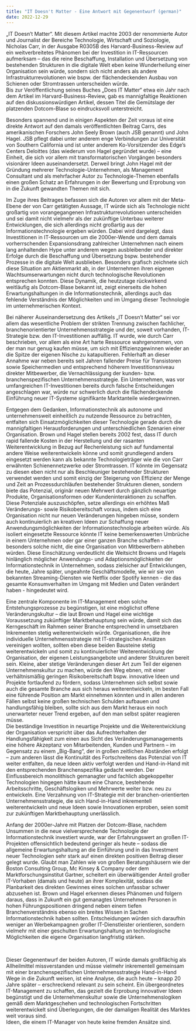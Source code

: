 ```yaml
---
title: "IT Doesn't Matter - Eine Antwort mit Gegenentwurf (german)"
date: 2022-12-29
---
```


<p>
„IT Doesn’t Matter“. Mit diesem Artikel machte 2003 der renommierte Autor und Journalist der Bereiche Technologie, Wirtschaft und Soziologie, Nicholas Carr, in der Ausgabe R0305B des Harvard-Business-Review auf ein weitverbreitetes Phänomen bei der Investition in IT-Ressourcen aufmerksam – das die reine Beschaffung, Installation und Übersetzung von bestehenden Strukturen in die digitale Welt eben keine Wunderheilung einer Organisation sein würde, sondern sich nicht anders als andere Infrastrukturrevolutionen wie bspw. der flächendeckenden Ausbau 
von Schienen oder Stromtrassen unterscheiden würde.
<br />
Bis zur Veröffentlichung seines Buches „Does IT Matter“ etwa ein Jahr nach dem Artikel im Harvard-Business-Review, gab es mannigfaltige Reaktionen auf den diskussionswürdigen Artikel, dessen Titel die Gemütslage der platzenden Dotcom-Blase so eindrucksvoll unterstreicht. 
</p>

<p></p>

<p>
Besonders spannend und in einigen Aspekten der Zeit voraus ist eine direkte Antwort auf den damals veröffentlichten Beitrag Carrs, des amerikanischen Forschers John Seely Brown (auch JSB genannt) und John Hagel. JSB pflegt dabei unter anderem enge Verbindungen zur Universität von Southern California und ist unter anderem Ko-Vorsitzender des Edge’s Centers Deloittes (das wiederum von Hagel gegründet wurde) – eine Einheit, die sich vor allem mit transformatorischen Vorgängen besonders visionärer Ideen auseinandersetzt.  Derweil bringt John Hagel mit der Gründung mehrerer Technologie-Unternehmen, als Management Consultant und als mehrfacher Autor zu Technologie-Themen ebenfalls einen großen Schatz an Erfahrungen in der Bewertung und Erprobung von in die Zukunft gewandten Themen mit sich. 
</p>

<p></p>

<p>
Im Zuge ihres Beitrages befassen sich die Autoren vor allem mit der Meta-Ebene der von Carr getätigten Aussage, IT würde sich als Technologie nicht großartig von vorangegangenen Infrastrukturrevolutionen unterscheiden und sei damit nicht vielmehr als der zukünftige Unterbau weiterer Entwicklungen, die sich allerdings nicht großartig aus der Informationstechnologie ergeben würden.  Dabei wird dargelegt, dass Investitionen in IT-Ressourcen um die 2000er-Wende und dem damals vorherrschenden Expansionsdrang zahlreicher Unternehmen nach einem lang anhaltenden Hype unter anderem wegen ausbleibender und direkter Erfolge durch die Beschaffung und Übersetzung bspw. bestehender Prozesse in die digitale Welt ausblieben.  Besonders grafisch zeichnete sich diese Situation am Aktienmarkt ab, in der Unternehmen ihren eigenen Wachtsumserwartungen nicht durch technologische Revolutionen entsprechen konnten. Diese Dynamik, die heutzutage rückwirkend weitläufig als Dotcom-Blase bekannt ist, zeigt einerseits die hohen Erwartungshaltungen in die Informationstechnik, allerdings auch das fehlende Verständnis der Möglichkeiten und im Umgang dieser Technologie im unternehmerischen Kontext.
</p>
  
<p></p>
    
<p>  
Bei näherer Auseinandersetzung des Artikels „IT Doesn’t Matter“ sei vor allem das wesentliche Problem der strikten Trennung zwischen fachlicher, branchenorientierter Unternehmensstrategie und der, soweit vorhanden, IT-Strategie bzw. den IT-Investitionen auffällig.  IT wurde, wie durch Carr beschrieben, vor allem als eine Art harte Ressource wahrgenommen, von der man nur genug kaufen müsse, um sich mit Effizienzgewinnen wieder an die Spitze der eigenen Nische zu katapultieren. Fehlerhaft an dieser Annahme war neben bereits seit Jahren fallender Preise für Transistoren sowie Speichermedien und entsprechend höherem Investitionsniveau direkter Mitbewerber, die Vernachlässigung der kunden- bzw. branchenspezifischen Unternehmensstrategie.  Ein Unternehmen, was vor umfangreichen IT-Investitionen bereits durch falsche Entscheidungen angeschlagen war, würde nur schwerlich durch die flächendeckende Einführung neuer IT-Systeme signifikante Marktanteile wiedergewinnen. 
</p>

<p></p>

<p>
Entgegen dem Gedanken, Informationstechnik als autonome und unternehmensweit einheitlich zu nutzende Ressource zu betrachten, entfalten sich Einsatzmöglichkeiten dieser Technologie gerade durch die mannigfaltigen Herausforderungen und unterschiedlichen Szenarien einer Organisation. Brown und Hagel stellen bereits 2002 fest, dass IT durch rapid fallende Kosten in der Herstellung und der rasanten Weiterentwicklung in Bezug auf Rechenleistung sich auf fundamental andere Weise weiterentwickeln könne und somit grundlegend anders eingesetzt werden kann als bekannte Technologieträger wie die von Carr erwähnten Schienennetzwerke oder Stromtrassen. IT könnte im Gegensatz zu diesen eben nicht nur als Beschleuniger bestehender Strukturen verwendet werden und somit einzig der Steigerung von Effizienz der Menge und Zeit an Prozessdurchläufen bestehender Strukturen dienen, sondern biete das Potenzial, originär neuen Mehrwert durch gänzlich neuartige Produkte, Organisationsformen oder Kundeninteraktionen zu schaffen. 
<br />
Diese Potenziale auszuschöpfen, setze allerdings ein erhöhtes Maß Veränderungs- sowie Risikobereitschaft voraus, indem sich eine Organisation nicht nur neuen Veränderungen hingeben müsse, sondern auch kontinuierlich an kreativen Ideen zur Schaffung neuer Anwendungsmöglichkeiten der Informationstechnologie arbeiten würde. Als isoliert eingesetzte Ressource könnte IT keine bemerkenswerten Umbrüche in einem Unternehmen oder gar einer ganzen Branche schaffen – besonders solche nicht, die eine Organisation von Mitbewerbern abheben würden. Diese Einschätzung verdeutlicht die Weitsicht Browns und Hagels hinlänglich möglicher Anwendungs- und Adaptionsmöglichkeiten der Informationstechnik in Unternehmen, sodass zielsicher auf Entwicklungen, die heute, Jahre später, ungeahnte Geschäftsmodelle, wie wir sie von bekannten Streaming-Diensten wie Netflix oder Spotify kennen - die das gesamte Konsumverhalten im Umgang mit Medien und Daten verändert haben - hingedeutet wird.
</p>

<p></p>

<p>
Eine zentrale Komponente im IT-Management eben solche Entstehungsprozesse zu begünstigen, ist eine möglichst offene Veränderungskultur – die laut Brown und Hagel eine wichtige Voraussetzung zukünftiger Marktbehauptung sein würde, damit sich das Kerngeschäft im Rahmen seiner Branche entsprechend in umsetzbaren Inkrementen stetig weiterentwickeln würde. Organisationen, die ihre individuelle Unternehmensstrategie mit IT-strategischen Ansätzen vereinigen wollten, sollten eben diese beiden Bausteine stetig weiterentwickeln und somit zu kontinuierlicher Weiterentwicklung der Organisation, der eigenen Leistungsangebote und anderer Strukturen bereit sein. Kleine, aber stetige Veränderungen dieser Art zum Teil der eigenen Unternehmenskultur zu machen, würde den Weg ebnen, mit einer verhältnismäßig geringen Risikobereitschaft bspw. innovative Ideen und Projekte fortlaufend zu fördern, sodass Unternehmen sich selbst sowie auch die gesamte Branche aus sich heraus weiterentwickeln, im besten Fall eine führende Position am Markt einnehmen könnten und in allen anderen Fällen selbst keine großen technischen Schulden aufbauen und handlungsfähig bleiben, sollte sich aus dem Markt heraus ein noch unerwarteter neuer Trend ergeben, auf den man selbst später reagieren müsse.
<br />
Die beständige Investition in neuartige Projekte und die Weiterentwicklung der Organisation verspricht über das Aufrechterhalten der Handlungsfähigkeit zum einen aus Sicht des Veränderungsmanagements eine höhere Akzeptanz von Mitarbeitenden, Kunden und Partnern – im Gegensatz zu einem „Big-Bang“, der in großen zeitlichen Abständen erfolgt – zum anderen lässt die Kontinuität des Fortschreitens das Potenzial von IT weiter entfalten, da neue Ideen aktiv verfolgt werden und Hand-in-Hand mit den entsprechenden Branchenspezifika gedacht werden. Der Einflussbereich monolithisch gemanagter und fachlich abgekoppelter Technologien hingegen hätte kaum eine Chance, bestehende Arbeitsschritte, Geschäftslogiken und Mehrwerte weiter bzw. neu zu entwickeln. Eine Verzahnung von IT-Strategie mit der branchen-orientierten Unternehmensstrategie, die sich Hand-in-Hand inkrementell weiterentwickeln und neue Ideen sowie Innovationen erproben, seien somit zur zukünftigen Marktbehauptung unerlässlich.
</p>
  
<p></p>
  
<p>  
Anfang der 2000er-Jahre mit Platzen der Dotcom-Blase, nachdem Unsummen in die neue vielversprechende Technologie der Informationstechnik investiert wurde, war der Erfahrungswert an großen IT-Projekten offensichtlich bedeutend geringer als heute – sodass die allgemeine Erwartungshaltung an die Einführung und in das Investment neuer Technologien sehr stark auf einen direkten positiven Beitrag dieser gelegt wurde. Glaubt man Zahlen wie von großen Beratungshäusern wie der Boston Consulting Group, Mc Kinsey & Company oder dem Marktforschungsinstitut Gartner, scheitert ein überwältigender Anteil großer IT-Vorhaben (damals und heute) an ihrer Komplexität, sodass die Planbarkeit des direkten Gewinnes eines solchen unfassbar schwer abzusehen ist. Brown und Hagel erkennen dieses Phänomen und folgern daraus, dass in Zukunft ein gut gemanagtes Unternehmen Personen in hohen Führungspositionen dringend neben einem tiefen Branchenverständnis ebenso ein breites Wissen in Sachen Informationstechnik haben sollten. Entscheidungen würden sich daraufhin weniger an Werbekampagnen großer IT-Dienstleister orientieren, sondern vielmehr mit einer geschulten Erwartungshaltung an technologische Möglichkeiten die eigene Organisation langfristig stärken. 
</p>
  
<p></p>

<br />
<p>
Dieser Gegenentwurf der beiden Autoren, IT würde damals großflächig als Allheilmittel missverstanden und müsse vielmehr inkrementell gemeinsam mit einer branchenspezifischen Unternehmensstrategie Hand-in-Hand Wege in die Zukunft weisen, ist eine Analyse, die auch heute – knapp 20 Jahre später – erschreckend relevant zu sein scheint. Ein übergeordnetes IT-Management zu schaffen, das gezielt die Erprobung innovativer Ideen begünstigt und die Unternehmenskultur sowie die Unternehmenslogiken gemäß dem Marktgeschehen und technologischen Fortschritten weiterentwickelt sind Überlegungen, die der damaligen Realität des Marktes weit voraus sind.
<br />
Ideen, die einem IT-Manager von heute keine fremden Ansätze sind.
</p>
  
  
